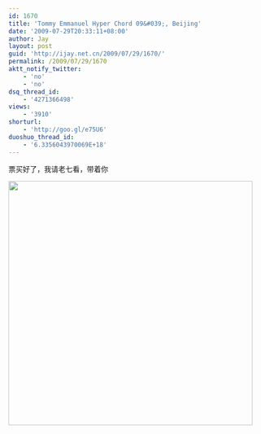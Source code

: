 ```yaml
---
id: 1670
title: 'Tommy Emmanuel Hyper Chord 09&#039;, Beijing'
date: '2009-07-29T20:33:11+08:00'
author: Jay
layout: post
guid: 'http://ijay.net.cn/2009/07/29/1670/'
permalink: /2009/07/29/1670
aktt_notify_twitter:
    - 'no'
    - 'no'
dsq_thread_id:
    - '4271366498'
views:
    - '3910'
shorturl:
    - 'http://goo.gl/e75U6'
duoshuo_thread_id:
    - '6.3356043970069E+18'
---
```


票买好了，我请老七看，带着你

<a href="http://jayxu.com/log/wp-content/uploads/2009/07/20090729097.png"><img src="http://jayxu.com/log/wp-content/uploads/2009/07/20090729097.png" alt="" width="480" /></a>
